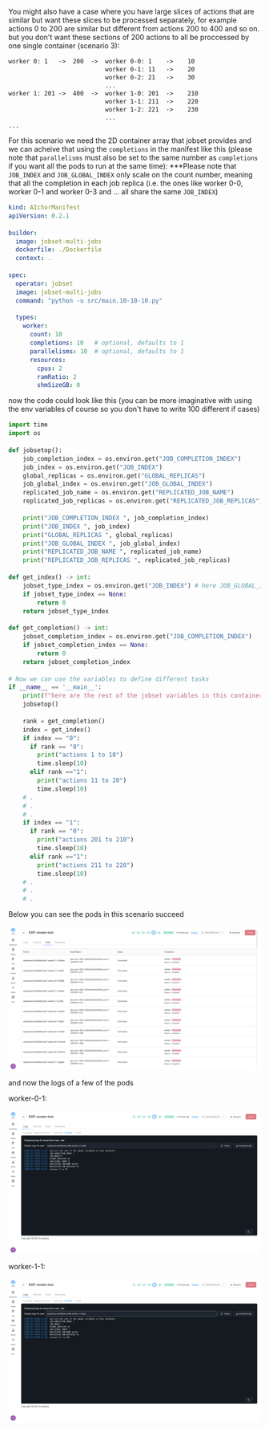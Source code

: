You might also have a case where you have large slices of actions that are similar but want these slices to be processed separately, for example actions 0 to 200 are similar but different from actions 200 to 400 and so on. but you don't want these sections of 200 actions to all be proccessed by one single container (scenario 3):

```
worker 0: 1   ->  200  ->  worker 0-0: 1    ->    10
                           worker 0-1: 11   ->    20
                           worker 0-2: 21   ->    30
                           ...
worker 1: 201 ->  400  ->  worker 1-0: 201  ->    210
                           worker 1-1: 211  ->    220
                           worker 1-2: 221  ->    230
                           ...
...

```

For this scenario we need the 2D container array that jobset provides and we can acheive that using the `completions` in the manifest like this (please note that `parallelisms` must also be set to the same number as `completions` if you want all the pods to run at the same time):
***Please note that `JOB_INDEX` and `JOB_GLOBAL_INDEX` only scale on the count number, meaning that all the completion in each job replica (i.e. the ones like worker 0-0, worker 0-1 and worker 0-3 and ... all share the same `JOB_INDEX`)

```yaml
kind: AIchorManifest
apiVersion: 0.2.1

builder:
  image: jobset-multi-jobs
  dockerfile: ./Dockerfile
  context: .

spec:
  operator: jobset
  image: jobset-multi-jobs
  command: "python -u src/main.10-10-10.py"

  types:
    worker:
      count: 10
      completions: 10   # optional, defaults to 1
      parallelisms: 10  # optional, defaults to 1
      resources:
        cpus: 2
        ramRatio: 2
        shmSizeGB: 0

```
now the code could look like this (you can be more imaginative with using the env variables of course so you don't have to write 100 different if cases)

```python
import time
import os

def jobsetop():
    job_completion_index = os.environ.get("JOB_COMPLETION_INDEX")
    job_index = os.environ.get("JOB_INDEX")
    global_replicas = os.environ.get("GLOBAL_REPLICAS")
    job_global_index = os.environ.get("JOB_GLOBAL_INDEX")
    replicated_job_name = os.environ.get("REPLICATED_JOB_NAME")
    replicated_job_replicas = os.environ.get("REPLICATED_JOB_REPLICAS")

    print("JOB_COMPLETION_INDEX ", job_completion_index)
    print("JOB_INDEX ", job_index)
    print("GLOBAL_REPLICAS ", global_replicas)
    print("JOB_GLOBAL_INDEX ", job_global_index)
    print("REPLICATED_JOB_NAME ", replicated_job_name)
    print("REPLICATED_JOB_REPLICAS ", replicated_job_replicas)

def get_index() -> int:
    jobset_type_index = os.environ.get("JOB_INDEX") # here JOB_GLOBAL_INDEX could also be used in this scenario
    if jobset_type_index == None:
        return 0
    return jobset_type_index

def get_completion() -> int:
    jobset_completion_index = os.environ.get("JOB_COMPLETION_INDEX")
    if jobset_completion_index == None:
        return 0
    return jobset_completion_index

# Now we can use the variables to define different tasks
if __name__ == '__main__':
    print(f"here are the rest of the jobset variables in this container:")
    jobsetop()

    rank = get_completion()
    index = get_index()
    if index == "0":
      if rank == "0":
        print("actions 1 to 10")
        time.sleep(10)
      elif rank =="1":
        print("actions 11 to 20")
        time.sleep(10)
    # .
    # .
    # .
    if index == "1":
      if rank == "0":
        print("actions 201 to 210")
        time.sleep(10)
      elif rank =="1":
        print("actions 211 to 220")
        time.sleep(10)
    # .
    # .
    # .
```

Below you can see the pods in this scenario succeed

![Pod list](screenshots/scenario3-pods.png)

and now the logs of a few of the pods

worker-0-1:

![worker-0-1](screenshots/scenario3-0-1.png)

worker-1-1:

![worker-1-1](screenshots/scenario3-1-1.png)
